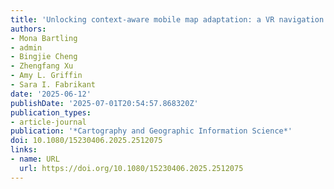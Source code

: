 ```yaml
---
title: 'Unlocking context-aware mobile map adaptation: a VR navigation user study'
authors:
- Mona Bartling
- admin
- Bingjie Cheng
- Zhengfang Xu
- Amy L. Griffin
- Sara I. Fabrikant
date: '2025-06-12'
publishDate: '2025-07-01T20:54:57.868320Z'
publication_types:
- article-journal
publication: '*Cartography and Geographic Information Science*'
doi: 10.1080/15230406.2025.2512075
links:
- name: URL
  url: https://doi.org/10.1080/15230406.2025.2512075
---
```

